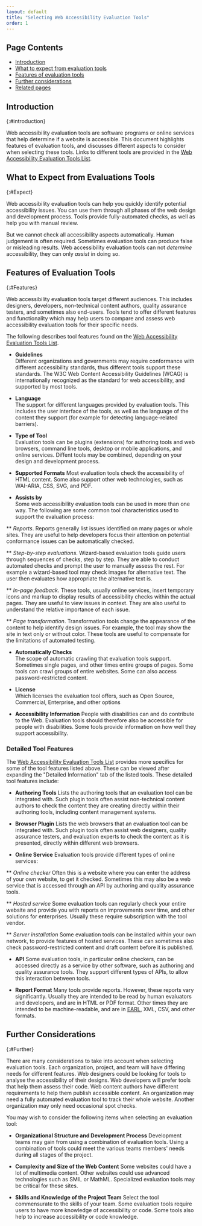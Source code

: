 ```yaml
---
layout: default
title: "Selecting Web Accessibility Evaluation Tools"
order: 1
---
```


## Page Contents

-   [Introduction](#introduction)
-   [What to expect from evaluation tools](#expect)
-   [Features of evaluation tools](#features)
-  [Further considerations](#further)
-   [Related pages](#related)


## Introduction
{:#introduction}

Web accessibility evaluation tools are software programs or online services that help determine if a website is accessible. This document highlights features of evaluation tools, and discusses different aspects to consider when selecting these tools. Links to different tools are provided in the [Web Accessibility Evaluation Tools List](https://www.w3.org/WAI/ER/tools/).

## What to Expect from Evaluations Tools
{:#Expect}

Web accessibility evaluation tools can help you quickly identify potential accessibility issues. You can use them through all phases of the web design and development process. Tools provide fully-automated checks, as well as help you with manual review.

But we cannot check all accessibility aspects automatically. Human judgement is often required. Sometimes evaluation tools can produce false or misleading results. Web accessibility evaluation tools can not *determine* accessibility, they can only *assist* in doing so.

## Features of Evaluation Tools
{:#Features}

Web accessibility evaluation tools target different audiences. This includes designers, developers, non-technical content authors, quality assurance testers, and sometimes also end-users. Tools tend to offer different features and functionality which may help users to compare and assess web accessibility evaluation tools for their specific needs.

The following describes tool features found on the [Web Accessibility Evaluation Tools List](https://www.w3.org/WAI/ER/tools/). 

* **Guidelines**  
Different organizations and governments may require conformance with different accessibility standards, thus different tools support these standards. The W3C Web Content Accessibility Guidelines (WCAG) is internationally recognized as the standard for web accessibility, and supported by most tools.

* **Language**  
The support for different languages provided by evaluation tools. This includes the user interface of the tools, as well as the language of the content they support (for example for detecting language-related barriers).

* **Type of Tool**  
Evaluation tools can be plugins (extensions) for authoring tools and web browsers, command line tools, desktop or mobile applications, and online services. Diffent tools may be combined, depending on your design and development process.

* **Supported Formats**
Most evaluation tools check the accessibility of HTML content. Some also support other web technologies, such as WAI-ARIA, CSS, SVG, and PDF.

* **Assists by**  
Some web accessibility evaluation tools can be used in more than one way. The following are some common tool characteristics used to support the evaluation process:

** *Reports*. Reports generally list issues identified on many pages or whole sites. They are useful to help developers focus their attention on potential conformance issues can be automatically checked.

** *Step-by-step evaluations*. Wizard-based evaluation tools guide users through sequences of checks, step by step. They are able to conduct automated checks and prompt the user to manually assess the rest. For example a wizard-based tool may check images for alternative text. The user then evaluates how appropriate the alternative text is.

** *In-page feedback*. These tools, usually online services, insert temporary icons and markup to display results of accessibility checks within the actual pages. They are useful to view issues in context. They are also useful to understand the relative importance of each issue.

** *Page transformation*. Transformation tools change the appearance of the content to help identify design issues. For example, the tool may show the site in text only or without color. These tools are useful to compensate for the limitations of automated testing.

* **Automatically Checks**  
The scope of automatic crawling that evaluation tools support. Sometimes single pages, and other times entire groups of pages. Some tools can crawl groups of entire websites. Some can also access password-restricted content.

* **License**  
Which licenses the evaluation tool offers, such as Open Source, Commercial, Enterprise, and other options

* **Accessibility Information**
People with disabilities can and do contribute to the Web. Evaluation tools should therefore also be accessible for people with disabilities. Some tools provide information on how well they support accessibility.

### Detailed Tool Features

The [Web Accessibility Evaluation Tools List](https://www.w3.org/WAI/ER/tools/) provides more specifics for some of the tool features listed above. These can be viewed after expanding the "Detailed Information" tab of the listed tools. These detailed tool features include:

* **Authoring Tools**
Lists the authoring tools that an evaluation tool can be integrated with. Such plugin tools often assist non-technical content authors to check the content they are creating directly within their authoring tools, including content management systems.

* **Browser Plugin**
Lists the web browsers that an evaluation tool can be integrated with. Such plugin tools often assist web designers, quality assurance testers, and evaluation experts to check the content as it is presented, directly within different web browsers.

* **Online Service**
Evaluation tools provide different types of online services:

** *Online checker* Often this is a website where you can enter the address of your own website, to get it checked. Sometimes this may also be a web service that is accessed through an API by authoring and quality assurance tools.

** *Hosted service* Some evaluation tools can regularly check your entire website and provide you with reports on improvements over time, and other solutions for enterprises. Usually these require subscription with the tool vendor.

** *Server installation* Some evaluation tools can be installed within your own network, to provide features of hosted services. These can sometimes also check password-restricted content and draft content before it is published.

* **API**
Some evaluation tools, in particular online checkers, can be accessed directly as a service by other software, such as authoring and quality assurance tools. They support different types of APIs, to allow this interaction between tools.

* **Report Format**
Many tools provide reports. However, these reports vary significantly. Usually they are intended to be read by human evaluators and developers, and are in HTML or PDF format. Other times they are intended to be machine-readable, and are in [EARL](https://www.w3.org/WAI/intro/earl), XML, CSV, and other formats.

## Further Considerations
{:#Further}

There are many considerations to take into account when selecting evaluation tools. Each organization, project, and team will have differing needs for different features. Web designers could be looking for tools to analyse the accessibility of their designs. Web developers will prefer tools that help them assess their code. Web content authors have different requirements to help them publish accessible content. An organization may need a fully automated evaluation tool to track their whole website. Another organization may only need occasional spot checks.

You may wish to consider the following items when selecting an evaluation tool:

* **Organizational Structure and Development Process**
Development teams may gain from using a combination of evaluation tools. Using a combination of tools could meet the various teams members' needs during all stages of the project.

* **Complexity and Size of the Web Content**
Some websites could have a lot of multimedia content. Other websites could use advanced technologies such as SMIL or MathML. Specialized evaluation tools may be critical for these sites. 

* **Skills and Knowledge of the Project Team**
Select the tool commensurate to the skills of your team. Some evaluation tools require users to have more knowledge of accessibility or code. Some tools also help to increase accessibility or code knowledge.
